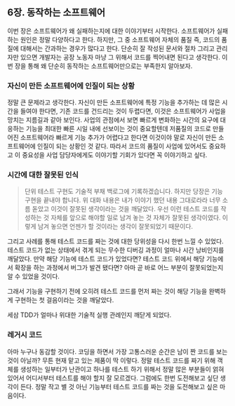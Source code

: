 ## 6장. 동작하는 소프트웨어
이번 장은 소프트웨어가 왜 실패하는지에 대한 이야기부터 시작한다.
소프트웨어가 실패하는 원인은 정말 다양하다고 한다.
하지만, 그 중 소프트웨어 자체의 품질 즉, 코드의 품질에 대해서는 간과하는 경우가 많다고 한다.
단순히 잘 작성된 문서와 절차 그리고 관리자만 있으면 개발자는 공장 노동자 마냥 그 위해서 코드를 찍어내면 된다고 생각한다.
이번 장을 통해 왜 단순히 동작하는 소프트웨어만으로는 부족한지 알아보자.

### 자신이 만든 소프트웨어에 인질이 되는 상황
정말 큰 문제라고 생각한다.
자신이 만든 소프트웨어에 특정 기능을 추가하는 데 많은 시간을 들여야 한다면,
기존 코드를 건드리는 것이 두렵다면,
이것은 소프트웨어가 사업을 망치는 지름길과 같아 보인다.
사업의 관점에서 보면 빠르게 변화하는 시간의 요구에 대응하는 기능을 최대한 빠른 시일 내에 선보이는 것이 중요할텐데 저품질의 코드로 만들어진 소프트웨어라 빠르게 기능 추가가 어렵다고 한다면 이것이야 말로 자신이 만든 소프트웨어에 인질이 되는 상황인 것 같다.
따라서 코드의 품질이 사업에 있어서도 중요하고 이 중요성을 사업 담당자에게도 이야기할 기회가 있다면 꼭 이야기하고 싶다.

### 시간에 대한 잘못된 인식
> 단위 테스트 구현도 기술적 부채 백로그에 기록하겠습니다. 하지만 당장은 기능 구현을 끝내야 합니다.
위 대화 내용은 내가 이야기 했던 내용 그대로라라 너무 소름 돋았고 이것이 잘못된 생각이라는 것을 깨달았다.
우선 이런 테스트 코드를 작성하는 것 자체를 앞으로 해야할 일로 남겨 놓는 것 자체가 잘못된 생각이였다.
이렇게 남겨 놓으면 언젠가 할 것이라는 생각이 잘못되었기 때문이다.

그리고 사례를 통해 테스트 코드를 짜는 것에 대한 당위성을 다시 한번 느낄 수 있었다.
테스트 코드가 없는 상태에서 겪게 되는 무수한 디버깅 과정이 얼마나 시간 낭비인지를 깨달았다. 
만약 해당 기능에 테스트 코드가 있었다면? 
테스트 코드 위에서 해당 기능에서 확장을 하는 과정에서 버그가 발견 됐다면?
아마 곧 바로 어느 부분이 잘못되었는지 알 수 있었을 것이다.

그래서 기능을 구현하기 전에 오히려 테스트 코드를 먼저 짜는 것이 해당 기능을 완벽하게 구현하는 첫 걸음이라는 것을 깨달았다.

세삼 TDD가 얼마나 위대한 기술적 실행 관례인지 깨닫게 되었다.

### 레거시 코드
아마 누구나 동감할 것이다.
코딩을 하면서 가장 고통스러운 순간은 남이 짠 코드를 보는 것이 아닐까?
무튼 현재 맡고 있는 제품이 딱 이렇다.
정말 테스트 코드를 짜기 위해 객체를 생성하는 일부터가 난관이고 
하나를 테스트 하기 위해서 정말 많은 부분들이 얽혀 있어서 어디서부터 테스트를 해야 할지 잘 모르겠다.
그럼에도 한번 도전해보고 싶단 생각이 든다.
정말 작고 별 것 아닌 기능부터 테스트 코드를 짜는 것을 도전해보고 싶은 마음이다.